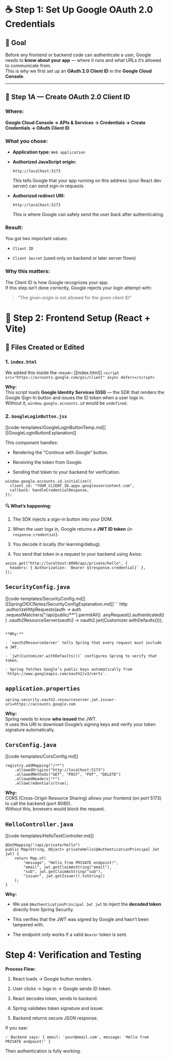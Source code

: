 # ☕ Step 1: Set Up Google OAuth 2.0 Credentials

## 🎯 Goal

Before any frontend or backend code can authenticate a user, Google needs to **know about your app** — where it runs and what URLs it’s allowed to communicate from.  
This is why we first set up an **OAuth 2.0 Client ID** in the **Google Cloud Console**.

---

## 🧩 Step 1A — Create OAuth 2.0 Client ID

### Where:

**Google Cloud Console → APIs & Services → Credentials → Create Credentials → OAuth Client ID**

### What you chose:

- **Application type:** `Web application`
    
- **Authorized JavaScript origin:**
    
    `http://localhost:5173`
    
    This tells Google that your app running on this address (your React dev server) can send sign-in requests.
    
- **Authorized redirect URI:**
    
    `http://localhost:5173`
    
    This is where Google can safely send the user _back_ after authenticating.
    

### Result:

You got two important values:

- `Client ID`
    
- `Client Secret` (used only on backend or later server flows)
    

### Why this matters:

The Client ID is how Google recognizes your app.  
If this step isn’t done correctly, Google rejects your login attempt with:

> "The given origin is not allowed for the given client ID"


# 🧱 Step 2: Frontend Setup (React + Vite)

## 📁 Files Created or Edited

### 1. `index.html`

We added this inside the `<head>`:
[[index.html]]
`<script src="https://accounts.google.com/gsi/client" async defer></script>`

**Why:**  
This script loads **Google Identity Services (GSI)** — the SDK that renders the Google Sign-In button and issues the ID token when a user logs in.  
Without it, `window.google.accounts.id` would be `undefined`.

### 2. `GoogleLoginButton.jsx`
[[code-templates/GoogleLoginButtonTemp.md]]
[[GoogleLoginButtonExplanation]]

This component handles:

- Rendering the “Continue with Google” button.
    
- Receiving the token from Google.
    
- Sending that token to your backend for verification.
    

```
window.google.accounts.id.initialize({
  client_id: "YOUR_CLIENT_ID.apps.googleusercontent.com",
  callback: handleCredentialResponse,
});

```

#### 🔍 What’s happening:

1. The SDK injects a sign-in button into your DOM.
    
2. When the user logs in, Google returns a **JWT ID token** (in `response.credential`).
    
3. You decode it locally (for learning/debug).
    
4. You send that token in a request to your backend using Axios:
    

```
axios.get("http://localhost:8080/api/private/hello", {
  headers: { Authorization: `Bearer ${response.credential}` },
});

```
## `SecurityConfig.java`
[[code-templates/SecurityConfig.md]]
[[SpringOIDCNotes/SecurityConfigExplanation.md]]```
http
  .authorizeHttpRequests(auth -> auth
      .requestMatchers("/api/public/**").permitAll()
      .anyRequest().authenticated()
  )
  .oauth2ResourceServer(oauth2 -> oauth2.jwt(Customizer.withDefaults()));

```

**Why:**

- `oauth2ResourceServer` tells Spring that every request must include a JWT.
    
- `jwt(Customizer.withDefaults())` configures Spring to verify that token.
    
- Spring fetches Google’s public keys automatically from `https://www.googleapis.com/oauth2/v3/certs`.
  ```
## `application.properties`

`spring.security.oauth2.resourceserver.jwt.issuer-uri=https://accounts.google.com`

**Why:**  
Spring needs to know **who issued** the JWT.  
It uses this URI to download Google’s signing keys and verify your token signature automatically.

## `CorsConfig.java`
[[code-templates/CorsConfig.md]]
```
registry.addMapping("/**")
    .allowedOrigins("http://localhost:5173")
    .allowedMethods("GET", "POST", "PUT", "DELETE")
    .allowedHeaders("*")
    .allowCredentials(true);

```

**Why:**  
CORS (Cross-Origin Resource Sharing) allows your frontend (on port 5173) to call the backend (port 8080).  
Without this, browsers would block the request.

## `HelloController.java`
[[code-templates/HelloTestController.md]]
```
@GetMapping("/api/private/hello")
public Map<String, Object> privateHello(@AuthenticationPrincipal Jwt jwt) {
    return Map.of(
        "message", "Hello from PRIVATE endpoint!",
        "email", jwt.getClaimAsString("email"),
        "sub", jwt.getClaimAsString("sub"),
        "issuer", jwt.getIssuer().toString()
    );
}

```

**Why:**

- We use `@AuthenticationPrincipal Jwt jwt` to inject the **decoded token** directly from Spring Security.
    
- This verifies that the JWT was signed by Google and hasn’t been tampered with.
    
- The endpoint only works if a valid `Bearer` token is sent.
# Step 4: Verification and Testing

**Process Flow:**

1. React loads → Google button renders.
    
2. User clicks → logs in → Google sends ID token.
    
3. React decodes token, sends to backend.
    
4. Spring validates token signature and issuer.
    
5. Backend returns secure JSON response.
    

If you saw:

`✅ Backend says: { email: 'your@email.com', message: 'Hello from PRIVATE endpoint!' }`

Then authentication is fully working.